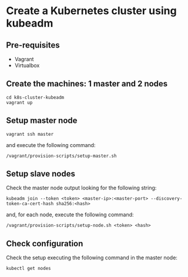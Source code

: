 # Create a Kubernetes cluster using kubeadm

## Pre-requisites

- Vagrant
- Virtualbox

## Create the machines: 1 master and 2 nodes

```
cd k8s-cluster-kubeadm
vagrant up
```

## Setup master node

```
vagrant ssh master
```

and execute the following command:

```
/vagrant/provision-scripts/setup-master.sh
```

## Setup slave nodes

Check the master node output looking for the following string:

```
kubeadm join --token <token> <master-ip>:<master-port> --discovery-token-ca-cert-hash sha256:<hash>
```

and, for each node, execute the following command:

```
/vagrant/provision-scripts/setup-node.sh <token> <hash>
```

## Check configuration

Check the setup executing the following command in the master node:

```
kubectl get nodes
```
